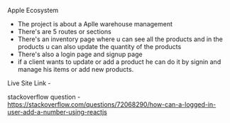 Apple Ecosystem

- The project is about a Aplle warehouse management
- There's are 5 routes or sections
- There's an inventory page where u can see all the products and in the products u can also update the quantity of the products 
- There's also a login page and signup page
- if a client wants to update or add a product he can do it by signin and manage his items or add new products.


Live Site Link - 


stackoverflow question - https://stackoverflow.com/questions/72068290/how-can-a-logged-in-user-add-a-number-using-reactjs